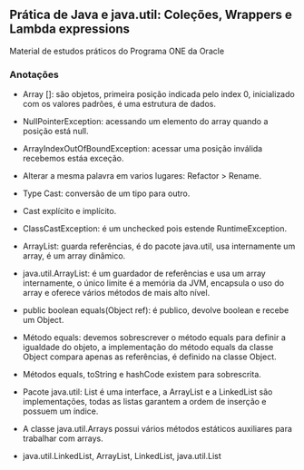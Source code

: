 ## Prática de Java e java.util: Coleções, Wrappers e Lambda expressions

Material de estudos práticos do Programa ONE da Oracle

### Anotações

* Array []:  são objetos, primeira posição indicada pelo index 0, inicializado com os valores padrões, é uma estrutura de dados.
* NullPointerException: acessando um elemento do array quando a posição está null.
* ArrayIndexOutOfBoundException: acessar uma posição inválida recebemos estáa exceção.
* Alterar a mesma palavra em varios lugares: Refactor > Rename.
* Type Cast: conversão de um tipo para outro.
* Cast explícito e implícito.
* ClassCastException: é um unchecked pois estende RuntimeException.
* ArrayList: guarda referências, é do pacote java.util, usa internamente um array, é um array dinâmico.
* java.util.ArrayList: é um guardador de referências e usa um array internamente, o único limite é a memória da JVM, encapsula o uso do array e oferece vários métodos de mais alto nível.

* public boolean equals(Object ref): é publico, devolve boolean e recebe um Object.
* Método equals: devemos sobrescrever o método equals para definir a igualdade do objeto, a implementação do método equals da classe Object compara apenas as referências, é definido na classe Object.
* Métodos equals, toString e hashCode existem para sobrescrita.
* Pacote java.util: List é uma interface, a ArrayList e a LinkedList são implementações, todas as listas garantem a ordem de inserção e possuem um índice.
* A classe java.util.Arrays possui vários métodos estáticos auxiliares para trabalhar com arrays.
* java.util.LinkedList, ArrayList, LinkedList, java.util.List 

